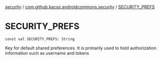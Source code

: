 [security](../index.md) / [com.github.kacso.androidcommons.security](index.md) / [SECURITY_PREFS](.)

# SECURITY_PREFS

`const val SECURITY_PREFS: String`

Key for default shared preferences. It is primarily used to hold authorization information
such as username and tokens

